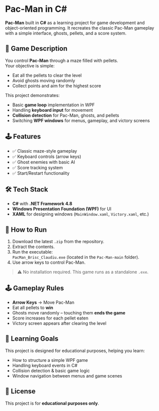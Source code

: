 # Pac-Man in C#

**Pac-Man** built in **C#** as a learning project for game development and object-oriented programming.
It recreates the classic Pac-Man gameplay with a simple interface, ghosts, pellets, and a score system.

## 🎯 Game Description
You control **Pac-Man** through a maze filled with pellets.  
Your objective is simple:
- Eat all the pellets to clear the level
- Avoid ghosts moving randomly
- Collect points and aim for the highest score

This project demonstrates:
- Basic **game loop** implementation in WPF
- Handling **keyboard input** for movement
- **Collision detection** for Pac-Man, ghosts, and pellets
- Switching **WPF windows** for menus, gameplay, and victory screens


## 🕹 Features
- ✅ Classic maze-style gameplay
- ✅ Keyboard controls (arrow keys)
- ✅ Ghost enemies with basic AI
- ✅ Score tracking system
- ✅ Start/Restart functionality

## 🛠️ Tech Stack
- **C#** with **.NET Framework 4.8**  
- **Windows Presentation Foundation (WPF)** for UI  
- **XAML** for designing windows (`MainWindow.xaml`, `Victory.xaml`, etc.) 

## 🚀 How to Run
1. Download the latest `.zip` from the repository.
2. Extract the contents.
3. Run the executable:  
   `PacMan_Brisc_Claudiu.exe` (located in the `Pac-Man-main` folder).
4. Use arrow keys to control Pac-Man.

> ⚠ No installation required. This game runs as a standalone `.exe`.

## 🕹️ Gameplay Rules
- **Arrow Keys** → Move Pac-Man  
- Eat all pellets to **win**  
- Ghosts move randomly – touching them **ends the game**  
- Score increases for each pellet eaten  
- Victory screen appears after clearing the level  

## 📖 Learning Goals
This project is designed for educational purposes, helping you learn:
- How to structure a simple WPF game
- Handling keyboard events in C#
- Collision detection & basic game logic
- Window navigation between menus and game scenes

## 📜 License
This project is for **educational purposes only**.
